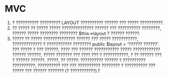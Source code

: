 # MVC

1. ? ?????????? ????????? LAYOUT ?????????? ?????? ??? ????? ??????????.
2. ?? ????? ?? ????? ????? ?????????????? ?????? ??? ?????????? ????????, ?????? ????? ???????? ???????? $this->layout ? ?????? ??????.
3. ????? ?? ????? ?????????????? ?????? ??? ????? ???????????, ????????????? ? ??????????? ???????? public $layout = '?????? ??????'. ??? ????? ? ??? ??????, ???? ??? ?????? ??????????? ????? ???????????? ?????? ??????, ????? ??????? ??? ???? ??? ? ???????????, ? ?? ?????? ??? ? ?????? ??????.
?????, ?? ?????: ?????????? ?????? ? ?????????? ??????????, ?????????? ??? ??? ?????????? ???????? ? ?????????? ??? ????? ??? ?????? ??????? (? ???????????).?